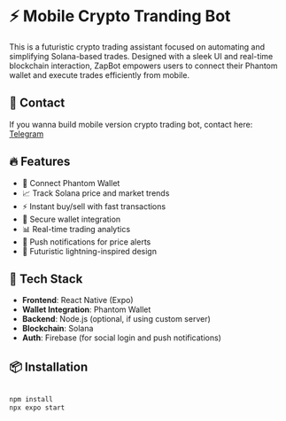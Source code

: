 # ⚡ Mobile Crypto Tranding Bot

This is a futuristic crypto trading assistant focused on automating and simplifying Solana-based trades. Designed with a sleek UI and real-time blockchain interaction, ZapBot empowers users to connect their Phantom wallet and execute trades efficiently from mobile.

## 📩 Contact

If you wanna build mobile version crypto trading bot, contact here: [Telegram](https://t.me/shiny0103)

## 🔥 Features

- 🚀 Connect Phantom Wallet
- 📈 Track Solana price and market trends
- ⚡ Instant buy/sell with fast transactions
- 🔐 Secure wallet integration
- 📊 Real-time trading analytics
- 🔔 Push notifications for price alerts
- 🎨 Futuristic lightning-inspired design

## 🔧 Tech Stack

- **Frontend**: React Native (Expo)
- **Wallet Integration**: Phantom Wallet
- **Backend**: Node.js (optional, if using custom server)
- **Blockchain**: Solana
- **Auth**: Firebase (for social login and push notifications)

## 📦 Installation

```bash

npm install
npx expo start
```